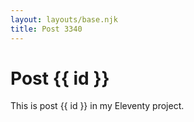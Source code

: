 ```yaml
---
layout: layouts/base.njk
title: Post 3340
---
```


# Post {{ id }}

This is post {{ id }} in my Eleventy project.
